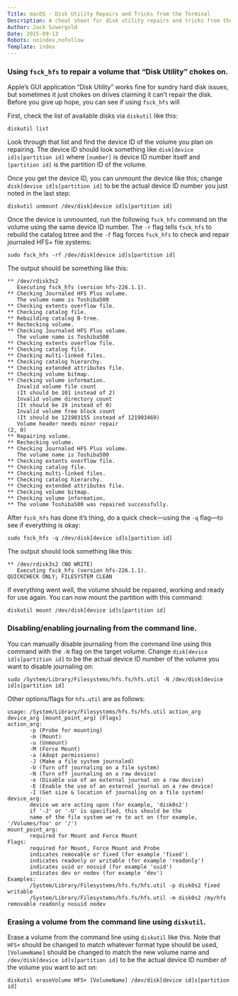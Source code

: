 ```yaml
---
Title: macOS - Disk Utility Repairs and Tricks from the Terminal
Description: A cheat sheet for disk utility repairs and tricks from the terminal.
Author: Jack Szwergold
Date: 2015-09-13
Robots: noindex,nofollow
Template: index
---
```


### Using `fsck_hfs` to repair a volume that “Disk Utility” chokes on.

Apple’s GUI application “Disk Utility” works fine for sundry hard disk issues, but sometimes it just chokes on drives claiming it can’t repair the disk. Before you give up hope, you can see if using `fsck_hfs` will

First, check the list of available disks via `diskutil` like this:

    diskutil list

Look through that list and find the device ID of the volume you plan on repairing. The device ID should look something like `disk[device id]s[partition id]` where `[number]` is device ID number itself and `[partition id]` is the partition ID of the volume.

Once you get the device ID, you can unmount the device like this; change `disk[device id]s[partition id]` to be the actual device ID number you just noted in the last step:

    diskutil unmount /dev/disk[device id]s[partition id]

Once the device is unmounted, run the following `fsck_hfs` command on the volume using the same device ID number. The `-r` flag tells `fsck_hfs` to rebuild the catalog btree and the `-f` flag forces `fsck_hfs` to check and repair journaled HFS+ file systems:

    sudo fsck_hfs -rf /dev/disk[device id]s[partition id]

The output should be something like this:

    ** /dev/rdisk3s2
       Executing fsck_hfs (version hfs-226.1.1).
    ** Checking Journaled HFS Plus volume.
       The volume name is Toshiba500
    ** Checking extents overflow file.
    ** Checking catalog file.
    ** Rebuilding catalog B-tree.
    ** Rechecking volume.
    ** Checking Journaled HFS Plus volume.
       The volume name is Toshiba500
    ** Checking extents overflow file.
    ** Checking catalog file.
    ** Checking multi-linked files.
    ** Checking catalog hierarchy.
    ** Checking extended attributes file.
    ** Checking volume bitmap.
    ** Checking volume information.
       Invalid volume file count
       (It should be 101 instead of 2)
       Invalid volume directory count
       (It should be 19 instead of 0)
       Invalid volume free block count
       (It should be 121903155 instead of 121903469)
       Volume header needs minor repair
    (2, 0)
    ** Repairing volume.
    ** Rechecking volume.
    ** Checking Journaled HFS Plus volume.
       The volume name is Toshiba500
    ** Checking extents overflow file.
    ** Checking catalog file.
    ** Checking multi-linked files.
    ** Checking catalog hierarchy.
    ** Checking extended attributes file.
    ** Checking volume bitmap.
    ** Checking volume information.
    ** The volume Toshiba500 was repaired successfully.

After `fsck_hfs` has done it’s thing, do a quick check—using the `-q` flag—to see if everything is okay:

    sudo fsck_hfs -q /dev/disk[device id]s[partition id]

The output should look something like this:

    ** /dev/rdisk3s2 (NO WRITE)
       Executing fsck_hfs (version hfs-226.1.1).
    QUICKCHECK ONLY; FILESYSTEM CLEAN

If everything went well, the volume should be repaired, working and ready for use again. You can now mount the partition with this command:

    diskutil mount /dev/disk[device id]s[partition id]

### Disabling/enabling journaling from the command line.

You can manually disable journaling from the command line using this command with the `-N` flag on the target volume. Change `disk[device id]s[partition id]` to be the actual device ID number of the volume you want to disable journaling on:

    sudo /System/Library/Filesystems/hfs.fs/hfs.util -N /dev/disk[device id]s[partition id]

Other options/flags for `hfs.util` are as follows:

    usage: /System/Library/Filesystems/hfs.fs/hfs.util action_arg device_arg [mount_point_arg] [Flags]
    action_arg:
           -p (Probe for mounting)
           -m (Mount)
           -u (Unmount)
           -M (Force Mount)
           -a (Adopt permissions)
           -J (Make a file system journaled)
           -U (Turn off journaling on a file system)
           -N (Turn off journaling on a raw device)
           -e (Disable use of an external journal on a raw device)
           -E (Enable the use of an external journal on a raw device)
           -I (Get size & location of journaling on a file system)
    device_arg:
           device we are acting upon (for example, 'disk0s2')
           if '-J' or '-U' is specified, this should be the
           name of the file system we're to act on (for example, '/Volumes/foo' or '/')
    mount_point_arg:
           required for Mount and Force Mount
    Flags:
           required for Mount, Force Mount and Probe
           indicates removable or fixed (for example 'fixed')
           indicates readonly or writable (for example 'readonly')
           indicates suid or nosuid (for example 'suid')
           indicates dev or nodev (for example 'dev')
    Examples:
           /System/Library/Filesystems/hfs.fs/hfs.util -p disk0s2 fixed writable
           /System/Library/Filesystems/hfs.fs/hfs.util -m disk0s2 /my/hfs removable readonly nosuid nodev

### Erasing a volume from the command line using `diskutil`.

Erase a volume from the command line using `diskutil` like this. Note that `HFS+` should be changed to match whatever format type should be used, `[VolumeName]` should be changed to match the new volume name and `/dev/disk[device id]s[partition id]` to be the actual device ID number of the volume you want to act on:

    diskutil eraseVolume HFS+ [VolumeName] /dev/disk[device id]s[partition id]
